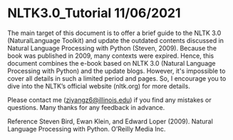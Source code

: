 # NLTK3.0_Tutorial 11/06/2021



The main target of this document is to offer a brief guide to the NLTK 3.0 (NaturalLanguage Toolkit) and update the outdated contents discussed in Natural Language Processing with
Python (Steven, 2009). Because the book was published in 2009, many contexts were expired. Hence, this document combines the e-book based on NLTK 3.0 (Natural Language
Processing with Python) and the update blogs. However, it's impossible to cover all details in such a limited period and pages. So, I encourage you to dive into the NLTK’s official website (nltk.org) for more details.

Please contact me (ziyangz6@illinois.edu) if you find any mistakes or questions. Many thanks for any feedback in advance.






















Reference
Steven Bird, Ewan Klein, and Edward Loper (2009). Natural Language Processing with Python. O’Reilly Media Inc.
